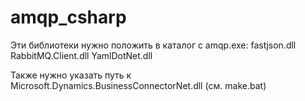 # amqp_csharp
Эти библиотеки нужно положить в каталог с amqp.exe:
fastjson.dll
RabbitMQ.Client.dll
YamlDotNet.dll

Также нужно указать путь к Microsoft.Dynamics.BusinessConnectorNet.dll (см. make.bat)
